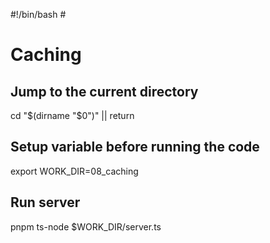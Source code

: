 #!/bin/bash # <!-- markdownlint-disable-line MD018 MD041 -->

# Caching

## Jump to the current directory

cd "$(dirname "$0")" || return

## Setup variable before running the code

export WORK_DIR=08_caching

## Run server

pnpm ts-node $WORK_DIR/server.ts
